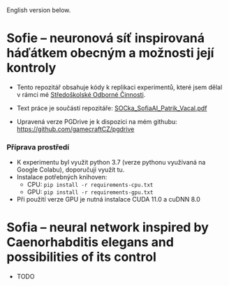 English version below.

# Sofie – neuronová síť inspirovaná háďátkem obecným a možnosti její kontroly

- Tento repozitář obsahuje kódy k replikaci experimentů, které jsem dělal v rámci
  mé [Středoškolské Odborné Činnosti](https://www.soc.cz).
- Text práce je součástí
  repozitáře: [SOCka_SofiaAI_Patrik_Vacal.pdf](SOCka_SofiaAI_Patrik_Vacal.pdf)
  
- Upravená verze PGDrive je k dispozici na mém githubu: https://github.com/gamecraftCZ/pgdrive

### Příprava prostředí

- K experimentu byl využit python 3.7 (verze pythonu využívaná na Google Colabu), doporučuji využít tu.
- Instalace potřebných knihoven:
    - CPU: `pip install -r requirements-cpu.txt`
    - GPU: `pip install -r requirements-gpu.txt`
- Při použití verze GPU je nutná instalace CUDA 11.0 a cuDNN 8.0

# Sofia – neural network inspired by Caenorhabditis elegans and possibilities of its control

- TODO
